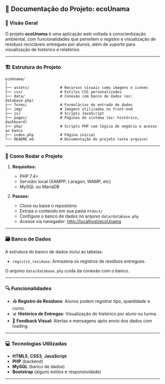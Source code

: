 ## 📘 Documentação do Projeto: **ecoUnama**

### 📌 Visão Geral

O projeto **ecoUnama** é uma aplicação web voltada à conscientização ambiental, com funcionalidades que permitem o registro e visualização de resíduos recicláveis entregues por alunos, além de suporte para visualização de histórico e relatórios.

---

### 🏗 Estrutura do Projeto

```
ecoUnama/
│
├── assets/              # Recursos visuais como imagens e ícones
├── css/                 # Estilos CSS personalizados
├── data/                # Conexão com banco de dados (ex: database.php)
├── forms/               # Formulários de entrada de dados
├── img/                 # Imagens utilizadas no front-end
├── js/                  # Scripts JavaScript
├── pages/               # Páginas do sistema (ex: histórico, dashboard)
├── php/                 # Scripts PHP com lógica de negócio e acesso ao banco
├── index.php            # Página inicial
└── README.md            # Documentação do projeto (este arquivo)
```

---

### 🚀 Como Rodar o Projeto

1. **Requisitos:**
   - PHP 7.4+
   - Servidor local (XAMPP, Laragon, WAMP, etc)
   - MySQL ou MariaDB

2. **Passos:**
   - Clone ou baixe o repositório
   - Extraia o conteúdo em sua pasta `htdocs/`
   - Configure o banco de dados no arquivo `data/database.php`
   - Acesse via navegador: [http://localhost/ecoUnama](http://localhost/ecoUnama)

---

### 🗃 Banco de Dados

A estrutura do banco de dados inclui as tabelas:

- `registro_residuos`: Armazena os registros de resíduos entregues.

O arquivo `data/database.php` cuida da conexão com o banco.

---

### 🔍 Funcionalidades

- 📥 **Registro de Resíduos**: Alunos podem registrar tipo, quantidade e curso.
- 📊 **Histórico de Entregas**: Visualização do histórico por aluno ou turma.
- 🔄 **Feedback Visual**: Alertas e mensagens após envio dos dados com loading.

---

### 💻 Tecnologias Utilizadas

- **HTML5**, **CSS3**, **JavaScript**
- **PHP** (backend)
- **MySQL** (banco de dados)
- **Bootstrap** (alguns estilos e responsividade)

---
